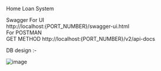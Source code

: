 Home Loan System

Swagger
For UI\
http://localhost:{PORT_NUMBER}/swagger-ui.html \
For POSTMAN\
GET METHOD http://localhost:{PORT_NUMBER}/v2/api-docs

DB design :-

  ![image](https://user-images.githubusercontent.com/64583358/159729184-daf41607-76e1-4da6-8bd3-8b3e541937f3.png)
